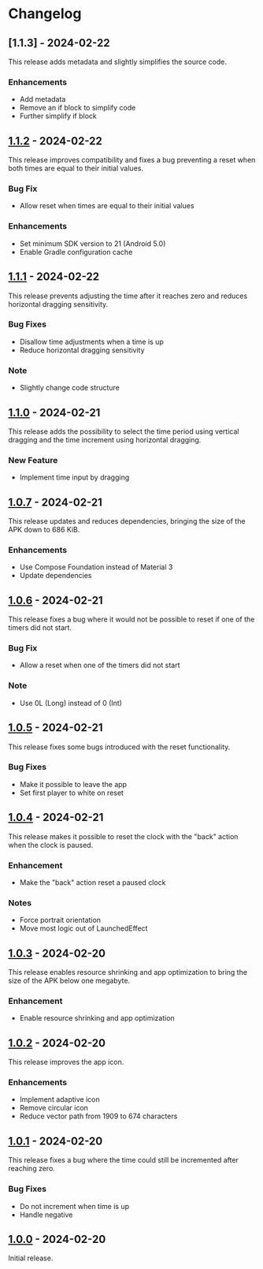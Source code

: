 # Changelog

## [1.1.3] - 2024-02-22

This release adds metadata and slightly simplifies the source code.

### Enhancements

- Add metadata
- Remove an if block to simplify code
- Further simplify if block

## [1.1.2] - 2024-02-22

This release improves compatibility and fixes a bug preventing a reset when both times are equal to their initial values.

### Bug Fix

- Allow reset when times are equal to their initial values

### Enhancements

- Set minimum SDK version to 21 (Android 5.0)
- Enable Gradle configuration cache

## [1.1.1] - 2024-02-22

This release prevents adjusting the time after it reaches zero and reduces horizontal dragging sensitivity.

### Bug Fixes

- Disallow time adjustments when a time is up
- Reduce horizontal dragging sensitivity

### Note

- Slightly change code structure

## [1.1.0] - 2024-02-21

This release adds the possibility to select the time period using vertical dragging and the time increment using horizontal dragging.

### New Feature

- Implement time input by dragging

## [1.0.7] - 2024-02-21

This release updates and reduces dependencies, bringing the size of the APK down to 686 KiB.

### Enhancements

- Use Compose Foundation instead of Material 3
- Update dependencies

## [1.0.6] - 2024-02-21

This release fixes a bug where it would not be possible to reset if one of the timers did not start.

### Bug Fix

- Allow a reset when one of the timers did not start

### Note

- Use 0L (Long) instead of 0 (Int)

## [1.0.5] - 2024-02-21

This release fixes some bugs introduced with the reset functionality.

### Bug Fixes

- Make it possible to leave the app
- Set first player to white on reset

## [1.0.4] - 2024-02-21

This release makes it possible to reset the clock with the "back" action when the clock is paused.

### Enhancement

- Make the "back" action reset a paused clock

### Notes

- Force portrait orientation
- Move most logic out of LaunchedEffect

## [1.0.3] - 2024-02-20

This release enables resource shrinking and app optimization to bring the size of the APK below one megabyte.

### Enhancement

- Enable resource shrinking and app optimization

## [1.0.2] - 2024-02-20

This release improves the app icon.

### Enhancements

- Implement adaptive icon
- Remove circular icon
- Reduce vector path from 1909 to 674 characters

## [1.0.1] - 2024-02-20

This release fixes a bug where the time could still be incremented after reaching zero.

### Bug Fixes

- Do not increment when time is up
- Handle negative

## [1.0.0] - 2024-02-20

Initial release.

[1.1.2]: https://github.com/ldeso/blitz/releases/tag/v1.1.3
[1.1.2]: https://github.com/ldeso/blitz/releases/tag/v1.1.2
[1.1.1]: https://github.com/ldeso/blitz/releases/tag/v1.1.1
[1.1.0]: https://github.com/ldeso/blitz/releases/tag/v1.1.0
[1.0.7]: https://github.com/ldeso/blitz/releases/tag/v1.0.7
[1.0.6]: https://github.com/ldeso/blitz/releases/tag/v1.0.6
[1.0.5]: https://github.com/ldeso/blitz/releases/tag/v1.0.5
[1.0.4]: https://github.com/ldeso/blitz/releases/tag/v1.0.4
[1.0.3]: https://github.com/ldeso/blitz/releases/tag/v1.0.3
[1.0.2]: https://github.com/ldeso/blitz/releases/tag/v1.0.2
[1.0.1]: https://github.com/ldeso/blitz/releases/tag/v1.0.1
[1.0.0]: https://github.com/ldeso/blitz/releases/tag/v1.0.0
